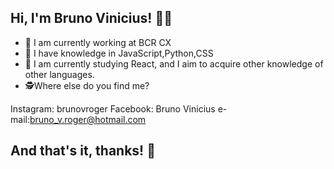 

## Hi, I'm Bruno Vinicius! 🧑‍💻


- 🔭 I am currently working at BCR CX
- 🤖 I have knowledge in JavaScript,Python,CSS
- 💪 I am currently studying React, and I aim to acquire other knowledge of other languages.
- 🕵️‍Where else do you find me?

 Instagram: brunovroger
 Facebook: Bruno Vinicius 
 e-mail:bruno_v.roger@hotmail.com

## And that's it, thanks! 🙅


